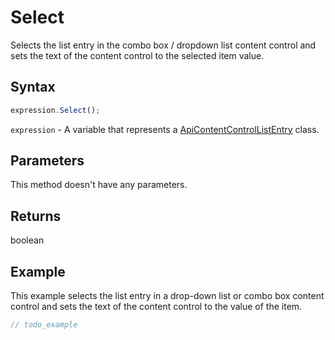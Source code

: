 # Select

Selects the list entry in the combo box / dropdown list content control and sets the text of the content control to the selected item value.

## Syntax

```javascript
expression.Select();
```

`expression` - A variable that represents a [ApiContentControlListEntry](../ApiContentControlListEntry.md) class.

## Parameters

This method doesn't have any parameters.

## Returns

boolean

## Example

This example selects the list entry in a drop-down list or combo box content control and sets the text of the content control to the value of the item.

```javascript editor-
// todo_example
```
